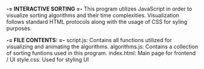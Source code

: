 **-= INTERACTIVE SORTING =-**
This program utilizes JavaScript in order to visualize sorting algorithms and their time complexities. Visualization follows standard HTML protocols along with the usage of CSS for syling purposes.

**-= FILE CONTENTS: =-**
script.js: Contains all functions utilized for visualizing and animating the algorithms.
algorithms.js: Contains a collection of sorting funtions used in this program.
index.html: Main page for frontend / UI
style.css: Used for styling UI